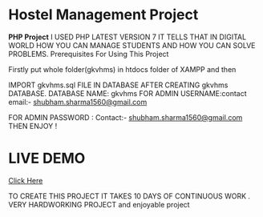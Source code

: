 # Hostel Management Project 

**PHP Project**
I USED PHP LATEST VERSION 7 
IT TELLS THAT IN DIGITAL WORLD HOW YOU CAN MANAGE STUDENTS AND HOW YOU CAN SOLVE PROBLEMS.
Prerequisites For Using This Project

Firstly put whole folder(gkvhms) in htdocs folder of XAMPP and then

IMPORT gkvhms.sql FILE IN DATABASE AFTER CREATING gkvhms DATABASE.
DATABASE NAME: gkvhms
FOR ADMIN USERNAME:contact email:- shubham.sharma1560@gmail.com

FOR ADMIN PASSWORD : Contact:- shubham.sharma1560@gmail.com
 THEN ENJOY !
 
 # LIVE DEMO
 [Click Here](https://gkvhostelmanagement.000webhostapp.com/)
 
 TO CREATE THIS PROJECT  IT TAKES 10 DAYS OF CONTINUOUS WORK . VERY HARDWORKING PROJECT and enjoyable project
 

 
